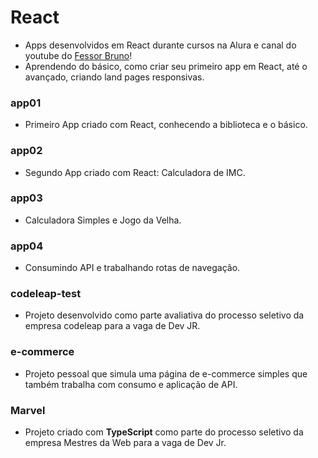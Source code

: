 # React
 
 - Apps desenvolvidos em React durante cursos na Alura e canal do youtube do [Fessor Bruno](https://www.youtube.com/watch?v=k9IG_tPonwo&list=PLx4x_zx8csUhxQHo-w0xAIMrmt8WgAowL&pp=iAQB)!
 - Aprendendo do básico, como criar seu primeiro app em React, até o avançado, criando land pages responsivas.

### app01

 - Primeiro App criado com React, conhecendo a biblioteca e o básico.

### app02

 - Segundo App criado com React: Calculadora de IMC.

### app03

 - Calculadora Simples e Jogo da Velha.

### app04 

 - Consumindo API e trabalhando rotas de navegação.

### codeleap-test

 - Projeto desenvolvido como parte avaliativa do processo seletivo da empresa codeleap para a vaga de Dev JR.

### e-commerce

 - Projeto pessoal que simula uma página de e-commerce simples que também trabalha com consumo e aplicação de API.

### Marvel

 - Projeto criado com **TypeScript** como parte do processo seletivo da empresa Mestres da Web para a vaga de Dev Jr.
